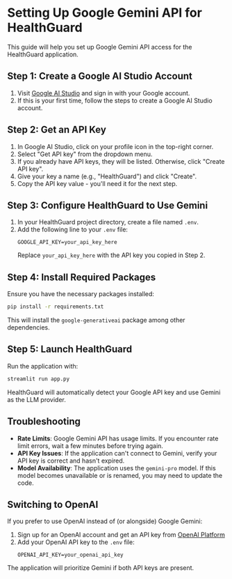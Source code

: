 # Setting Up Google Gemini API for HealthGuard

This guide will help you set up Google Gemini API access for the HealthGuard application.

## Step 1: Create a Google AI Studio Account

1. Visit [Google AI Studio](https://makersuite.google.com/) and sign in with your Google account.
2. If this is your first time, follow the steps to create a Google AI Studio account.

## Step 2: Get an API Key

1. In Google AI Studio, click on your profile icon in the top-right corner.
2. Select "Get API key" from the dropdown menu.
3. If you already have API keys, they will be listed. Otherwise, click "Create API key".
4. Give your key a name (e.g., "HealthGuard") and click "Create".
5. Copy the API key value - you'll need it for the next step.

## Step 3: Configure HealthGuard to Use Gemini

1. In your HealthGuard project directory, create a file named `.env`.
2. Add the following line to your `.env` file:
   ```
   GOOGLE_API_KEY=your_api_key_here
   ```
   Replace `your_api_key_here` with the API key you copied in Step 2.

## Step 4: Install Required Packages

Ensure you have the necessary packages installed:

```bash
pip install -r requirements.txt
```

This will install the `google-generativeai` package among other dependencies.

## Step 5: Launch HealthGuard

Run the application with:

```bash
streamlit run app.py
```

HealthGuard will automatically detect your Google API key and use Gemini as the LLM provider.

## Troubleshooting

- **Rate Limits**: Google Gemini API has usage limits. If you encounter rate limit errors, wait a few minutes before trying again.
- **API Key Issues**: If the application can't connect to Gemini, verify your API key is correct and hasn't expired.
- **Model Availability**: The application uses the `gemini-pro` model. If this model becomes unavailable or is renamed, you may need to update the code.

## Switching to OpenAI

If you prefer to use OpenAI instead of (or alongside) Google Gemini:

1. Sign up for an OpenAI account and get an API key from [OpenAI Platform](https://platform.openai.com/)
2. Add your OpenAI API key to the `.env` file:
   ```
   OPENAI_API_KEY=your_openai_api_key
   ```

The application will prioritize Gemini if both API keys are present. 